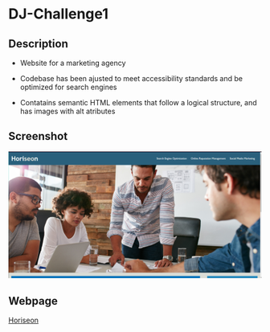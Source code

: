 # DJ-Challenge1

## Description

* Website for a marketing agency

* Codebase has been ajusted to meet accessibility standards and be optimized for search engines

* Contatains semantic HTML elements that follow a logical structure, and has images with alt atributes

## Screenshot

![Screenshot of website](/assets/images/Screenshot.png)

## Webpage

[Horiseon](https://dantallope.github.io/DJ-Challenge1/#social-media-marketing)